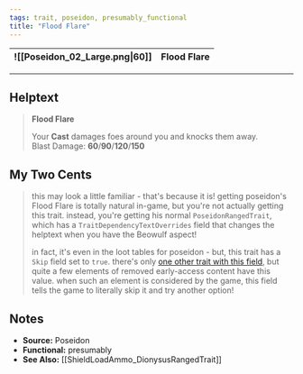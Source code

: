 ```yaml
---
tags: trait, poseidon, presumably_functional
title: "Flood Flare"
---
```

<!-- end front matter -->
![[Poseidon_02_Large.png\|60]] | Flood Flare 
--- | ---

---
## Helptext
> **Flood Flare**
> 
> Your **Cast** damages foes around you and knocks them away.  
> Blast Damage: **60**/**90**/**120**/**150**

## My Two Cents
> this may look a little familiar - that's because it is! getting poseidon's Flood Flare is totally natural in-game, but you're not actually getting this trait. instead, you're getting his normal `PoseidonRangedTrait`, which has a `TraitDependencyTextOverrides` field that changes the helptext when you have the Beowulf aspect!  
> 
> in fact, it's even in the loot tables for poseidon - but, this trait has a `Skip` field set to `true`. there's only [one other trait with this field](ShieldLoadAmmo_DionysusRangedTrait), but quite a few elements of removed early-access content have this value. when such an element is considered by the game, this field tells the game to literally skip it and try another option!

## Notes
* **Source:** Poseidon
* **Functional:** presumably
* **See Also:** [[ShieldLoadAmmo_DionysusRangedTrait]]